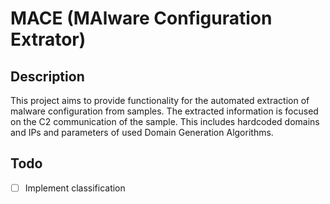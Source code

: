 # MACE (MAlware Configuration Extrator)

## Description
This project aims to provide functionality for the automated extraction of malware configuration from samples. The extracted information is focused on the C2 communication of the sample.
This includes hardcoded domains and IPs and parameters of used Domain Generation Algorithms.

## Todo
- [ ] Implement classification

